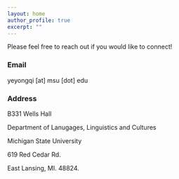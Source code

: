 ```yaml
---
layout: home
author_profile: true
excerpt: ""
--- 
```


Please feel free to reach out if you would like to connect!

### Email
 
yeyongqi [at] msu [dot] edu

###  Address
 
B331 Wells Hall

Department of Lanugages, Linguistics and Cultures
 
Michigan State University 
 
619 Red Cedar Rd.
 
East Lansing, MI. 48824.
